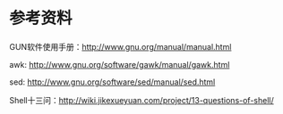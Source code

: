 # 参考资料

###  

GUN软件使用手册：http://www.gnu.org/manual/manual.html

awk: http://www.gnu.org/software/gawk/manual/gawk.html

sed: http://www.gnu.org/software/sed/manual/sed.html

Shell十三问：http://wiki.jikexueyuan.com/project/13-questions-of-shell/


